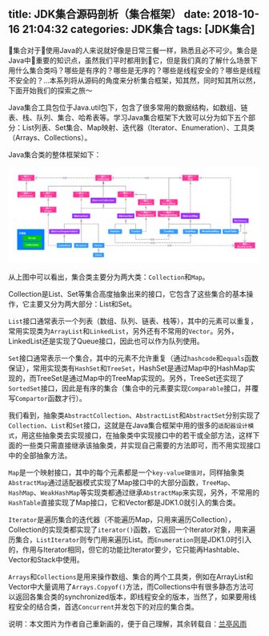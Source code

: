 title: JDK集合源码剖析（集合框架）
date: 2018-10-16 21:04:32
categories: JDK集合
tags: [JDK集合]
---
集合对于使用Java的人来说就好像是日常三餐一样，熟悉且必不可少。集合是Java中重要的知识点，虽然我们平时都用到它，但是我们真的了解什么场景下用什么集合类吗？哪些是有序的？哪些是无序的？哪些是线程安全的？哪些是线程不安全的？...本系列将从源码的角度来分析集合框架，知其然，同时知其所以然，下面开始我们的探索之旅～

<!--more-->

Java集合工具包位于Java.util包下，包含了很多常用的数据结构，如数组、链表、栈、队列、集合、哈希表等。学习Java集合框架下大致可以分为如下五个部分：List列表、Set集合、Map映射、迭代器（Iterator、Enumeration）、工具类（Arrays、Collections）。

Java集合类的整体框架如下：

![](jdk-collection/jdk-collection.png)

从上图中可以看出，集合类主要分为两大类：`Collection`和`Map`。

Collection是List、Set等集合高度抽象出来的接口，它包含了这些集合的基本操作，它主要又分为两大部分：List和Set。

`List`接口通常表示一个列表（数组、队列、链表、栈等），其中的元素可以重复，常用实现类为`ArrayList`和`LinkedList`，另外还有不常用的`Vector`。另外，LinkedList还是实现了Queue接口，因此也可以作为队列使用。

`Set`接口通常表示一个集合，其中的元素不允许重复（通过`hashcode`和`equals`函数保证），常用实现类有`HashSet`和`TreeSet`，HashSet是通过Map中的HashMap实现的，而TreeSet是通过Map中的TreeMap实现的。另外，TreeSet还实现了`SortedSet`接口，因此是有序的集合（集合中的元素要实现`Comparable`接口，并覆写`Compartor`函数才行）。

我们看到，抽象类`AbstractCollection`、`AbstractList`和`AbstractSet`分别实现了`Collection`、`List`和`Set`接口，这就是在Java集合框架中用的很多的`适配器设计模式`，用这些抽象类去实现接口，在抽象类中实现接口中的若干或全部方法，这样下面的一些类只需直接继承该抽象类，并实现自己需要的方法即可，而不用实现接口中的全部抽象方法。

`Map`是一个映射接口，其中的每个元素都是一个`key-value键值对`，同样抽象类`AbstractMap`通过适配器模式实现了Map接口中的大部分函数，`TreeMap`、`HashMap`、`WeakHashMap`等实现类都通过继承`AbstractMap`来实现，另外，不常用的`HashTable`直接实现了Map接口，它和Vector都是JDK1.0就引入的集合类。

`Iterator`是遍历集合的迭代器（不能遍历Map，只用来遍历Collection），Collection的实现类都实现了`iterator()`函数，它返回一个Iterator对象，用来遍历集合，`ListIterator`则专门用来遍历List。而`Enumeration`则是JDK1.0时引入的，作用与Iterator相同，但它的功能比Iterator要少，它只能再Hashtable、Vector和Stack中使用。

`Arrays`和`Collections`是用来操作数组、集合的两个工具类，例如在ArrayList和Vector中大量调用了`Arrays.Copyof()`方法，而Collections中有很多静态方法可以返回各集合类的synchronized版本，即线程安全的版本，当然了，如果要用线程安全的结合类，首选`Concurrent`并发包下的对应的集合类。

说明：本文图片为作者自己重新画的，便于自己理解，其余转载自：[兰亭风雨](http://blog.csdn.net/ns_code/article/details/35564663)

